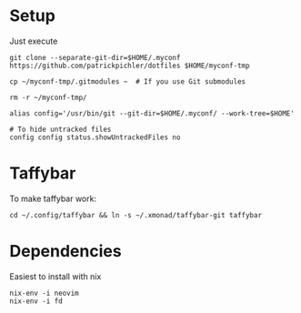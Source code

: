 # Setup

Just execute 
```
git clone --separate-git-dir=$HOME/.myconf https://github.com/patrickpichler/dotfiles $HOME/myconf-tmp

cp ~/myconf-tmp/.gitmodules ~  # If you use Git submodules

rm -r ~/myconf-tmp/

alias config='/usr/bin/git --git-dir=$HOME/.myconf/ --work-tree=$HOME'

# To hide untracked files
config config status.showUntrackedFiles no
```

# Taffybar

To make taffybar work:
```
cd ~/.config/taffybar && ln -s ~/.xmonad/taffybar-git taffybar
```


# Dependencies

Easiest to install with nix

```
nix-env -i neovim
nix-env -i fd
```
